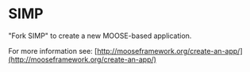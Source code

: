 SIMP
=====

"Fork SIMP" to create a new MOOSE-based application.

For more information see: [http://mooseframework.org/create-an-app/](http://mooseframework.org/create-an-app/)
